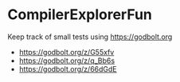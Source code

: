 # CompilerExplorerFun

Keep track of small tests using https://godbolt.org

- https://godbolt.org/z/G55xfv
- https://godbolt.org/z/q_Bb6s
- https://godbolt.org/z/66dGdE
